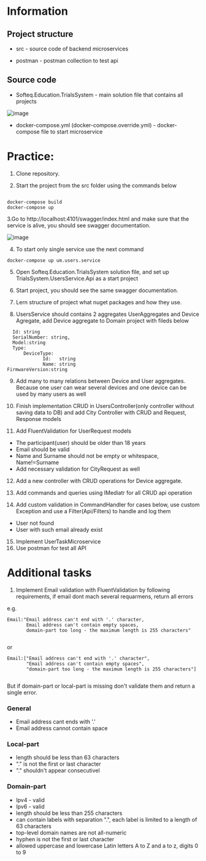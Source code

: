 # Information

## Project structure 

 - src - source code of backend microservices
 
 - postman - postman collection to test api 

## Source code 

 - Softeq.Education.TrialsSystem - main solution file that contains all projects
 
 ![image](https://user-images.githubusercontent.com/110222378/189868123-06f57fa4-b037-4caa-b5d0-9f254969c356.png)
 
 - docker-compose.yml (docker-compose.override.yml) - docker-compose file to start microservice
 

# Practice: 


1. Clone repository.

2. Start the project from the src folder using the commands below 

```

docker-compose build
docker-compose up 

```
3.Go to http://localhost:4101/swagger/index.html and make sure that the service is alive, you should see swagger documentation.

![image](https://user-images.githubusercontent.com/110222378/189659761-8ee1b3dc-dbac-4f0e-888b-c30611622b8a.png)

4.  To start only single service use the next command

```
docker-compose up um.users.service   

```

5. Open Softeq.Education.TrialsSystem solution file, and set up TrialsSystem.UsersService.Api as a start project

6. Start project, you should see the same swagger documentation.
7. Lern structure of project what nuget packages and how they use.
8. UsersService should contains 2  aggregates UserAggregates and Device Agregate, add Device  aggregate to Domain project with fileds below

```
  Id: string
  SerialNumber: string,
  Model:string
  Type: 
      DeviceType:
             Id:   string
             Name: string 
FirmwareVersion:string
```
9. Add many to many relations between Device and User aggregates. Because one user can wear several devices and one device can be used by many users as well 

10. Finish implementation CRUD in UsersController(only controller without saving data to DB) and add City Controller with CRUD and Request, Response models

11. Add FluentValidation for UserRequest models
   - The participant(user) should be older than 18 years 
   - Email should be valid
   - Name and Surname should not be empty or whitespace, Name!=Surname
   - Add necessary validation for CityRequest as well

12. Add a new controller with CRUD operations for Device aggregate.

13. Add commands and queries using IMediatr for all CRUD api operation

15. Add custom validation in CommandHandler for cases below, use custom Exception and use a Filter(Api/Filters) to handle and log them  
   - User not found
   - User with such email already exist
   
15. Implement UserTaskMicroservice
16. Use postman for test all API

# Additional tasks
1. Implement Email validation with FluentValidation by following requirements, if email dont mach several requarmens, return all errors 

e.g. 

```
Email:"Email address can't end with '.' character, 
       Email address can't contain empty spaces, 
       domain-part too long - the maximum length is 255 characters"
       

```

or 

```
Email:["Email address can't end with '.' character", 
       "Email address can't contain empty spaces", 
       "domain-part too long - the maximum length is 255 characters"]
       

```

But if domain-part or local-part is missing don't validate them and return a single error.

### General
 - Email address cant ends with '.'
 - Email address cannot contain space
### Local-part
 - length should be less than 63 characters
 - "." is not the first or last character
 - "." shouldn't appear consecutivel
### Domain-part
- Ipv4 - valid
- Ipv6 - valid
- length should be less than 255 characters
- can contain labels with separation ".", each label is limited to a length of 63 characters
- top-level domain names are not all-numeric
- hyphen is not the first or last character
- allowed uppercase and lowercase Latin letters A to Z and a to z, digits 0 to 9
